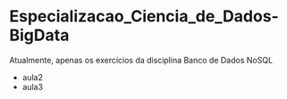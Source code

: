 # Especializacao_Ciencia_de_Dados-BigData

Atualmente, apenas os exercícios da disciplina Banco de Dados NoSQL

- aula2
- aula3